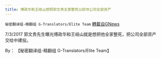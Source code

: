 ```yaml
---
title: 傅政华和王岐山想把郭文贵全家整死以掠夺公司全部资产
---
```

`秘密翻译组-精翻组 G-Translators/Elite Team` [轉載自GNews](https://gnews.org/zh-hans/1580680/)

7/3/2017 郭文贵先生曝光傅政华和王岐山就是想把他全家整死，把公司全部资产交给中建投。

By： 【秘密翻译组-精翻组 G-Translators/Elite Team】
